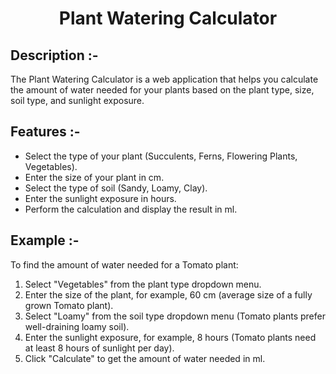 # <p align="center">Plant Watering Calculator</p>

## Description :-

The Plant Watering Calculator is a web application that helps you calculate the amount of water needed for your plants based on the plant type, size, soil type, and sunlight exposure.

## Features :-

- Select the type of your plant (Succulents, Ferns, Flowering Plants, Vegetables).
- Enter the size of your plant in cm.
- Select the type of soil (Sandy, Loamy, Clay).
- Enter the sunlight exposure in hours.
- Perform the calculation and display the result in ml.

## Example :-

To find the amount of water needed for a Tomato plant:
1. Select "Vegetables" from the plant type dropdown menu.
2. Enter the size of the plant, for example, 60 cm (average size of a fully grown Tomato plant).
3. Select "Loamy" from the soil type dropdown menu (Tomato plants prefer well-draining loamy soil).
4. Enter the sunlight exposure, for example, 8 hours (Tomato plants need at least 8 hours of sunlight per day).
5. Click "Calculate" to get the amount of water needed in ml.

